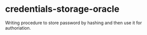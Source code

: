 # credentials-storage-oracle
Writing procedure to store password by hashing and then use it for authoriation.
